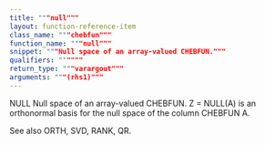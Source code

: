 ```yaml
---
title: """null"""
layout: function-reference-item
class_name: """chebfun"""
function_name: """null"""
snippet: """Null space of an array-valued CHEBFUN."""
qualifiers: """"""
return_type: """varargout"""
arguments: """(rhs1)"""
---
```


 NULL   Null space of an array-valued CHEBFUN.
    Z = NULL(A) is an orthonormal basis for the null space of the column
    CHEBFUN A.
 
  See also ORTH, SVD, RANK, QR.

